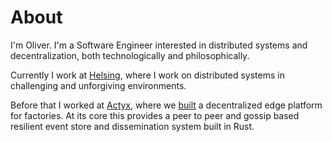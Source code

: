 # About

I'm Oliver. I'm a Software Engineer interested in distributed systems and
decentralization, both technologically and philosophically.

Currently I work at [Helsing](https://helsing.ai/), where I work on
distributed systems in challenging and unforgiving environments.

Before that I worked at [Actyx](https://www.actyx.com/), where we
[built](https://github.com/Actyx/Actyx) a decentralized edge platform for
factories. At its core this provides a peer to peer and gossip based resilient
event store and dissemination system built in Rust.
